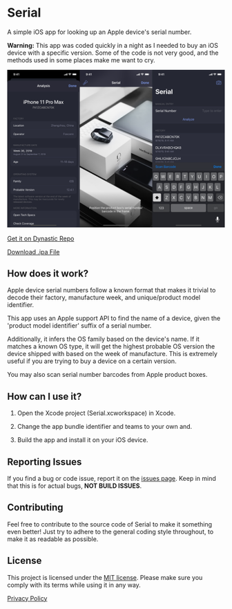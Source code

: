 # Serial

A simple iOS app for looking up an Apple device's serial number.

**Warning:** This app was coded quickly in a night as I needed to buy an iOS device with a specific version. Some of the code is not very good, and the methods used in some places make me want to cry.

![Screenshots](/Assets/Screenshot.png?v2)

[Get it on Dynastic Repo](https://get.dyn.dev/serial)

[Download .ipa File](https://github.com/aydenp/Serial/releases)

## How does it work?

Apple device serial numbers follow a known format that makes it trivial to decode their factory, manufacture week, and unique/product model identifier.

This app uses an Apple support API to find the name of a device, given the 'product model identifier' suffix of a serial number.

Additionally, it infers the OS family based on the device's name. If it matches a known OS type, it will get the highest probable OS version the device shipped with based on the week of manufacture. This is extremely useful if you are trying to buy a device on a certain version.

You may also scan serial number barcodes from Apple product boxes.

## How can I use it?

1. Open the Xcode project (Serial.xcworkspace) in Xcode.

2. Change the app bundle identifier and teams to your own and.

3. Build the app and install it on your iOS device.

## Reporting Issues

If you find a bug or code issue, report it on the [issues page](/issues). Keep in mind that this is for actual bugs, **NOT BUILD ISSUES**. 

## Contributing

Feel free to contribute to the source code of Serial to make it something even better! Just try to adhere to the general coding style throughout, to make it as readable as possible.

## License

This project is licensed under the [MIT license](/LICENSE). Please make sure you comply with its terms while using it in any way.

[Privacy Policy](https://ayden.dev/privacy/serial)

